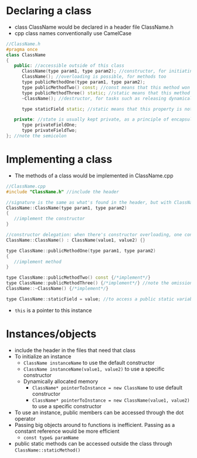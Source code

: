 # Declaring a class
- class ClassName would be declared in a header file ClassName.h
- cpp class names conventionally use CamelCase
```cpp
//ClassName.h
#pragma once
class ClassName
{
   public: //accessible outside of this class
      ClassName(type param1, type param2); //constructor, for initiating an instance.  no return type
      ClassName(); //overloading is possible, for methods too
      type publicMethodOne(type param1, type param2);
      type publicMethodTwo() const; //const means that this method won't modify any states.  compiler enforced.  typically used for accessor methods
      type publicMethodThree() static; //static means that this method is not associated with any instance scope, and can only access the static scope
      ~ClassName(); //destructor, for tasks such as releasing dynamically allocated memory that this object used.  automatically called when an instance is no longer referencable

      type staticField static; //static means that this property is not associated with any specific instance; it's shared with the class

   private: //state is usually kept private, as a principle of encapsulation.  accessible only in this class.  use mutator and accessor methods
      type privateFieldOne;
      type privateFieldTwo;
}; //note the semicolon
```

# Implementing a class
- The methods of a class would be implemented in ClassName.cpp
```cpp
//ClassName.cpp
#include "ClassName.h" //include the header

//signature is the same as what's found in the header, but with ClassName:: namespace
ClassName::ClassName(type param1, type param2)
{
   //implement the constructor
}

//constructor delegation: when there's constructor overloading, one constructor can call another constructor
ClassName::ClassName() : ClassName(value1, value2) {}

type ClassName::publicMethodOne(type param1, type param2)
{
   //implement method
}

type ClassName::publicMethodTwo() const {/*implement*/}
type ClassName::publicMethodThree() {/*implement*/} //note the omission of `static` keyword in implementation
ClassName::~ClassName() {/*implement*/}

type ClassName::staticField = value; //to access a public static variable
```
- `this` is a pointer to this instance

# Instances/objects
- include the header in the files that need that class
- To initialize an instance
  - `ClassName instanceName` to use the default constructor
  - `ClassName instanceName(value1, value2)` to use a specific constructor
  - Dynamically allocated memory
    - `ClassName* pointerToInstance = new ClassName` to use default constructor
    - `ClassName* pointerToInstance = new ClassName(value1, value2)` to use a specific constructor
- To use an instance, public members can be accessed through the dot operator
- Passing big objects around to functions is inefficient.  Passing as a constant reference would be more efficient
  - `const type& paramName`
- public static methods can be accessed outside the class through `ClassName::staticMethod()`